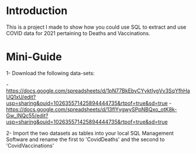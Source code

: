 # Introduction

This is a project I made to show how you could use SQL to extract and use COVID data for 2021 pertaining to Deaths and Vaccinations.

# Mini-Guide

1- Download the following data-sets:

  -https://docs.google.com/spreadsheets/d/1pN77BkEbyCYyktIygVv3SqYfhHaUQ1xU/edit?usp=sharing&ouid=102635571425894444735&rtpof=true&sd=true 
  -https://docs.google.com/spreadsheets/d/13flYygwySPpNBQxo_otK8k-Gw_lNQc55/edit?usp=sharing&ouid=102635571425894444735&rtpof=true&sd=true

2- Import the two datasets as tables into your local SQL Management Software and rename the first to 'CovidDeaths' and the second to 'CovidVaccinations'

